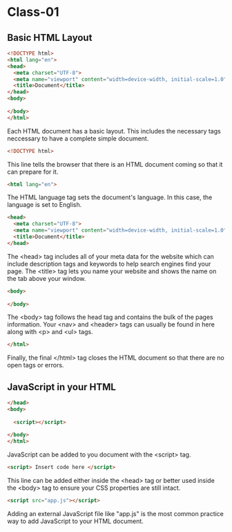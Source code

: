 # Class-01

## Basic HTML Layout
```html
<!DOCTYPE html>
<html lang="en">
<head>
  <meta charset="UTF-8">
  <meta name="viewport" content="width=device-width, initial-scale=1.0">
  <title>Document</title>
</head>
<body>
  
</body>
</html>
```

Each HTML document has a basic layout. This includes the necessary tags neccessary to have a complete simple document.

```html
<!DOCTYPE html>
```
This line tells the browser that there is an HTML document coming so that it can prepare for it.

```html
<html lang="en">
```
The HTML language tag sets the document's language. In this case, the language is set to English.

```html
<head>
  <meta charset="UTF-8">
  <meta name="viewport" content="width=device-width, initial-scale=1.0">
  <title>Document</title>
</head>
```
The \<head> tag includes all of your meta data for the website which can include description tags and keywords to help search engines find your page. 
The \<title> tag lets you name your website and shows the name on the tab above your window.

```html
<body>
  
</body>
```
The \<body> tag follows the head tag and contains the bulk of the pages information. Your \<nav> and \<header> tags can usually be found in here along with \<p> and \<ul> tags.

```html
</html>
```
Finally, the final \</html> tag closes the HTML document so that there are no open tags or errors.

## JavaScript in your HTML
```html
</head>
<body>
  
  <script></script>
  
</body>
</html>
```
JavaScript can be added to you document with the \<script> tag. 

```html
<script> Insert code here </script>
```
This line can be added either inside the \<head> tag or better used inside the \<body> tag to ensure your CSS properties are still intact.

```html
<script src="app.js"></script>
```
Adding an external JavaScript file like \"app.js" is the most common practice way to add JavaScript to your HTML document.
